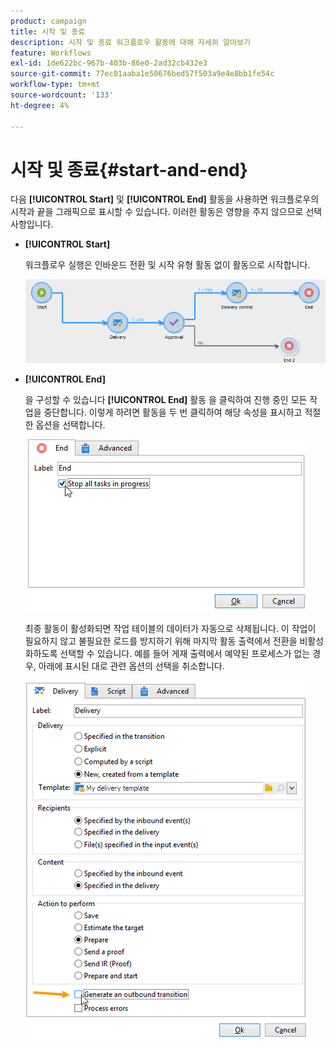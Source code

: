 ```yaml
---
product: campaign
title: 시작 및 종료
description: 시작 및 종료 워크플로우 활동에 대해 자세히 알아보기
feature: Workflows
exl-id: 1de622bc-967b-403b-86e0-2ad32cb432e3
source-git-commit: 77ec01aaba1e50676bed57f503a9e4e8bb1fe54c
workflow-type: tm+mt
source-wordcount: '133'
ht-degree: 4%

---
```


# 시작 및 종료{#start-and-end}



다음 **[!UICONTROL Start]** 및 **[!UICONTROL End]** 활동을 사용하면 워크플로우의 시작과 끝을 그래픽으로 표시할 수 있습니다. 이러한 활동은 영향을 주지 않으므로 선택 사항입니다.

* **[!UICONTROL Start]**

   워크플로우 실행은 인바운드 전환 및 시작 유형 활동 없이 활동으로 시작합니다.

   ![](assets/s_user_segmentation_start_stop.png)

* **[!UICONTROL End]**

   을 구성할 수 있습니다 **[!UICONTROL End]** 활동 을 클릭하여 진행 중인 모든 작업을 중단합니다. 이렇게 하려면 활동을 두 번 클릭하여 해당 속성을 표시하고 적절한 옵션을 선택합니다.

   ![](assets/s_user_segmentation_end.png)

   최종 활동이 활성화되면 작업 테이블의 데이터가 자동으로 삭제됩니다. 이 작업이 필요하지 않고 불필요한 로드를 방지하기 위해 마지막 활동 출력에서 전환을 비활성화하도록 선택할 수 있습니다. 예를 들어 게재 출력에서 예약된 프로세스가 없는 경우, 아래에 표시된 대로 관련 옵션의 선택을 취소합니다.

   ![](assets/s_advuser_delivery_option_no_output.png)
